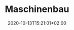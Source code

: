 ---
title: "Maschinenbau"
description: "Wie die Belastungsanalyse im Maschinenbau eingesetzt wird"
lead: "Wie die Belastungsanalyse im Maschinenbau eingesetzt wird"
date: 2020-10-13T15:21:01+02:00
lastmod: 2020-10-13T15:21:01+02:00
draft: false
images: []
menu:
  belastungsanalyse:
    parent: "anwendung"
weight: 10
toc: true
---
